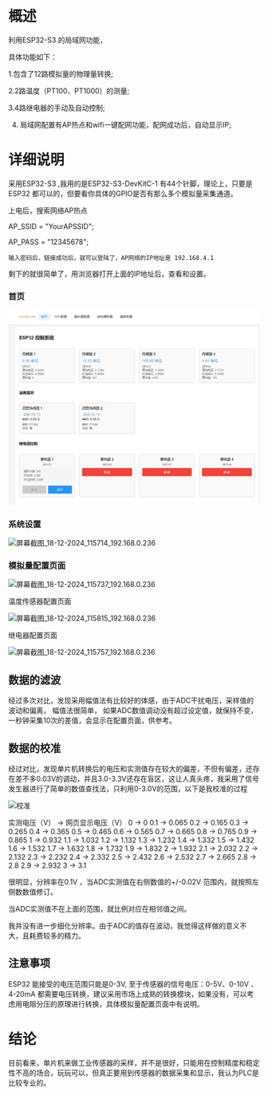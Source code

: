 #   概述

利用ESP32-S3 的局域网功能，

具体功能如下：

1.包含了12路模拟量的物理量转换;

2.2路温度（PT100、PT1000）的测量;

3.4路继电器的手动及自动控制;

4. 局域网配置有AP热点和wifi一键配网功能，配网成功后，自动显示IP;

# 详细说明

   采用ESP32-S3 ,我用的是ESP32-S3-DevKitC-1 有44个针脚，理论上，只要是ESP32 都可以的，但要看你具体的GPIO是否有那么多个模拟量采集通道。

   上电后，搜索网络AP热点

   AP_SSID = "YourAPSSID"; 

   AP_PASS = "12345678"; 

    输入密码后，链接成功后，就可以登陆了，AP网络的IP地址是 192.168.4.1

   剩下的就很简单了，用浏览器打开上面的IP地址后，查看和设置。

   ### 首页

   ![首页](pic/1.jpeg)

   ### 系统设置

   ![屏幕截图_18-12-2024_115714_192.168.0.236](C:\Users\Admin\Downloads\屏幕截图_18-12-2024_115714_192.168.0.236.jpeg)

   ### 模拟量配置页面

   ![屏幕截图_18-12-2024_115737_192.168.0.236](C:\Users\Admin\Downloads\屏幕截图_18-12-2024_115737_192.168.0.236.jpeg)

   

   温度传感器配置页面

   ![屏幕截图_18-12-2024_115815_192.168.0.236](C:\Users\Admin\Downloads\屏幕截图_18-12-2024_115815_192.168.0.236.jpeg)

   继电器配置页面

   ![屏幕截图_18-12-2024_115757_192.168.0.236](C:\Users\Admin\Downloads\屏幕截图_18-12-2024_115757_192.168.0.236.jpeg)

   

   

   

   ## 数据的滤波

   经过多次对比，发现采用幅值法有比较好的体感，由于ADC干扰电压，采样值的波动和偏离， 幅值法很简单， 如果ADC数值调动没有超过设定值，就保持不变，一秒钟采集10次的差值，会显示在配置页面，供参考。

   ## 数据的校准

   经过对比，发现单片机转换后的电压和实测值存在较大的偏差，不但有偏差，还存在差不多0.03V的调动，并且3.0-3.3V还存在盲区，这让人真头疼，我采用了信号发生器进行了简单的数值查找法，只利用0-3.0V的范围，以下是我校准的过程

   ![校准](C:\Users\Admin\Desktop\校准.jpg)

   实测电压（V） -> 网页显示电压（V）
   0	->	0
   0.1	->	0.065
   0.2	->	0.165
   0.3	->	0.265
   0.4	->	0.365
   0.5	->	0.465
   0.6	->	0.565
   0.7	->	0.665
   0.8	->	0.765
   0.9	->	0.865
   1	->	0.932
   1.1	->	1.032
   1.2	->	1.132
   1.3	->	1.232
   1.4	->	1.332
   1.5	->	1.432 
   1.6	->	1.532
   1.7	->	1.632
   1.8	->	1.732
   1.9	->	1.832
   2	->	1.932
   2.1	->	2.032
   2.2	->	2.132
   2.3	->	2.232
   2.4	->	2.332 
   2.5	->	2.432
   2.6	->	2.532
   2.7	->	2.665
   2.8	->	2.8
   2.9	->	2.932
   3	->	3.1

   很明显，分辨率在0.1V ，当ADC实测值在右侧数值的+/-0.02V 范围内，就按照左侧数数值修订。

   当ADC实测值不在上面的范围，就比例对应在相邻值之间。

   

   我并没有进一步细化分辨率。由于ADC的值存在波动，我觉得这样做的意义不大，且耗费较多的精力。

   

   ## 注意事项

   ESP32 能接受的电压范围只能是0-3V,  至于传感器的信号电压：0-5V、0-10V 、4-20mA 都需要电压转换，建议采用市场上成熟的转换模块，如果没有，可以考虑用电阻分压的原理进行转换，具体模拟量配置页面中有说明。

   

   # 结论

   

   目前看来，单片机来做工业传感器的采样，并不是很好，只能用在控制精度和稳定性不高的场合，玩玩可以，但真正要用到传感器的数据采集和显示，我认为PLC是比较专业的。

   
